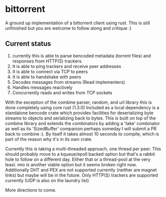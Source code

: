 # bittorrent

A ground up implementation of a bittorrent client using rust. This is still unfinished but you are welcome to follow along and critique :)

## Current status
1. currently this is able to parse bencoded metadata (torrent files) and responses from HTTP(S) trackers.
2. It is able to ping trackers and receive peer addresses
3. It is able to connect via TCP to peers
4. It is able to handshake with peers
5. Decodes messages from streams (Read implementers)
6. Handles messages reactively
7. Concurrently reads and writes from TCP sockets

With the exception of the combine parser, random, and url library this is done completely using core rust (1.3.0)
Included as a local dependency is a standalone bencode crate which provides facilities for deserializing byte streams to objects and serializing back to bytes. This is built on top of the combine library and extends the combinators by adding a 'take' combinator as well as its 'SizedBuffer' companion perhaps someday I will submit a PR back to combine :). By itself it takes almost 10 seconds to compile, which is part of the reason why it's in its own crate.

Currently this is taking a multi-threaded approach, one thread per peer. This should probably move to a kqueue/epoll backed option but that's a rabbit hole to follow on a different day. Either that or a thread-pool at the very least. mio is another viable option but it seems broken right now.
Additionally DHT and PEX are not supported currently (neither are magnet links) but maybe will be in the future.
Only HTTP(S) trackers are supported currently (UDP is also on the laundry list)


More directions to come.
